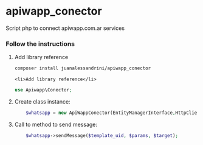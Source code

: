 # apiwapp_conector
Script php to connect apiwapp.com.ar services
<h3>Follow the instructions</h3>
<ol>
    <li>Add library reference</li>

```bash
composer install juanalessandrini/apiwapp_conector
```    

    <li>Add library reference</li>

```php
use Apiwapp\Conector;
```
<li>Create class instance:</li>

```php
    $whatsapp = new ApiWappConector(EntityManagerInterface,HttpClientInterface);
```

<li>Call to method to send message:</li>

```php
    $whatsapp->sendMessage($template_uid, $params, $target);
```
</ol>
